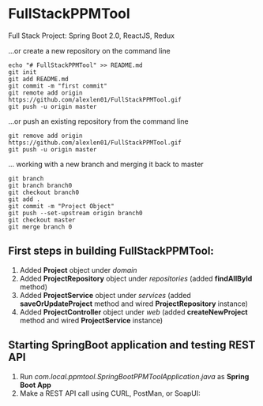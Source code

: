 # FullStackPPMTool
Full Stack Project: Spring Boot 2.0, ReactJS, Redux

...or create a new repository on the command line

```
echo "# FullStackPPMTool" >> README.md
git init
git add README.md
git commit -m "first commit"
git remote add origin https://github.com/alexlen01/FullStackPPMTool.gif
git push -u origin master
```
...or push an existing repository from the command line

```
git remove add origin https://github.com/alexlen01/FullStackPPMTool.gif
git push -u origin master
```

... working with a new branch and merging it back to master

```
git branch
git branch branch0
git checkout branch0
git add .
git commit -m "Project Object"
git push --set-upstream origin branch0
git checkout master
git merge branch 0
```

## First steps in building FullStackPPMTool:

1. Added **Project** object under _domain_
2. Added **ProjectRepository** object under _repositories_ (added **findAllById** method)
3. Added **ProjectService** object under _services_ (added **saveOrUpdateProject** method and wired **ProjectRepository** instance)
4. Added **ProjectController** object under _web_ (added **createNewProject** method and wired **ProjectService** instance)

## Starting SpringBoot application and testing REST API

1. Run _com.local.ppmtool.SpringBootPPMToolApplication.java_ as **Spring Boot App**
2. Make a REST API call using CURL, PostMan, or SoapUI:

